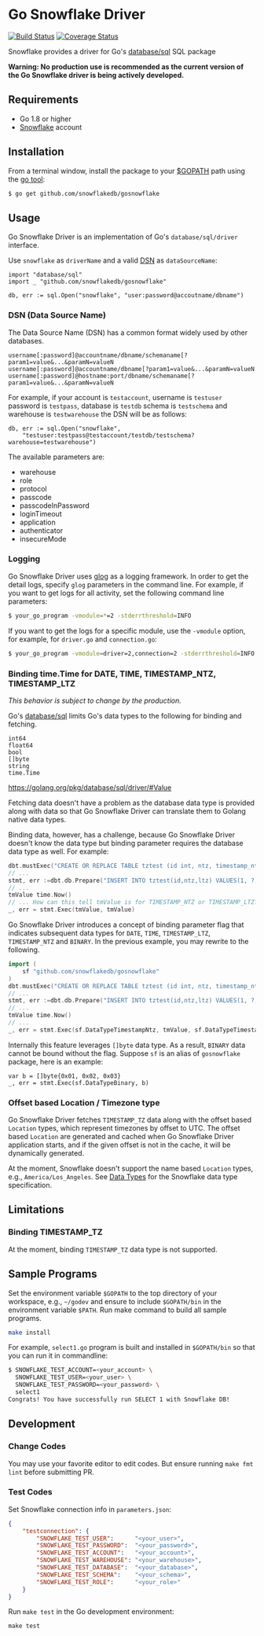 # Go Snowflake Driver

[![Build Status](https://travis-ci.org/snowflakedb/gosnowflake.png?branch=master)](https://travis-ci.org/snowflakedb/gosnowflake)
[![Coverage Status](https://codecov.io/gh/snowflakedb/gosnowflake/branch/master/graph/badge.svg)](https://codecov.io/gh/snowflakedb/gosnowflake)

Snowflake provides a driver for Go's [database/sql](https://golang.org/pkg/database/sql/) SQL package

**Warning: No production use is recommended as the current version of the Go Snowflake driver is being 
actively developed.**

## Requirements
  * Go 1.8 or higher
  * [Snowflake](https://www.snowflake.net/) account

## Installation
From a terminal window, install the package to your [$GOPATH](https://github.com/golang/go/wiki/GOPATH "GOPATH") path using the 
[go tool](https://golang.org/cmd/go/ "go command"):
```bash
$ go get github.com/snowflakedb/gosnowflake
```

## Usage
Go Snowflake Driver is an implementation of Go's `database/sql/driver` interface.

Use `snowflake` as `driverName` and a valid [DSN](#dsn-data-source-name) as `dataSourceName`:
```golang
import "database/sql"
import _ "github.com/snowflakedb/gosnowflake"

db, err := sql.Open("snowflake", "user:password@accoutname/dbname")
```

### DSN (Data Source Name)
The Data Source Name (DSN) has a common format widely used by other databases.
```
username[:password]@accountname/dbname/schemaname[?param1=value&...&paramN=valueN
username[:password]@accountname/dbname[?param1=value&...&paramN=valueN
username[:password]@hostname:port/dbname/schemaname[?param1=value&...&paramN=valueN
```

For example, if your account is `testaccount`, username is `testuser` password is `testpass`, database 
is `testdb` schema is `testschema` and warehouse is `testwarehouse` the DSN will be as follows:
```golang
db, err := sql.Open("snowflake",
    "testuser:testpass@testaccount/testdb/testschema?warehouse=testwarehouse")
```

The available parameters are:

-   warehouse
-   role
-   protocol
-   passcode
-   passcodeInPassword
-   loginTimeout
-   application
-   authenticator
-   insecureMode

### Logging
Go Snowflake Driver uses [glog](https://github.com/golang/glog) as a logging framework. In order to get the detail logs,
specify ``glog`` parameters in the command line. For example, if you want to get logs for all activity, set the following 
command line parameters:
```bash
$ your_go_program -vmodule=*=2 -stderrthreshold=INFO
```
If you want to get the logs for a specific module, use the ``-vmodule`` option, for example, for ``driver.go`` and 
``connection.go``:
```bash
$ your_go_program -vmodule=driver=2,connection=2 -stderrthreshold=INFO
```

### Binding time.Time for DATE, TIME, TIMESTAMP_NTZ, TIMESTAMP_LTZ
_This behavior is subject to change by the production._

Go's [database/sql](https://golang.org/pkg/database/sql/) limits Go's data types to the following for binding and fetching.
```
int64
float64
bool
[]byte
string
time.Time
```
https://golang.org/pkg/database/sql/driver/#Value

Fetching data doesn't have a problem as the database data type is provided along with data so that Go Snowflake Driver can translate them to Golang native data types.

Binding data, however, has a challenge, because Go Snowflake Driver doesn't know the data type but binding parameter requires the database data type as well. For example:
```go
dbt.mustExec("CREATE OR REPLACE TABLE tztest (id int, ntz, timestamp_ntz, ltz timestamp_ltz)")
// ...
stmt, err :=dbt.db.Prepare("INSERT INTO tztest(id,ntz,ltz) VALUES(1, ?, ?)")
// ...
tmValue time.Now()
// ... How can this tell tmValue is for TIMESTAMP_NTZ or TIMESTAMP_LTZ?
_, err = stmt.Exec(tmValue, tmValue)
```

Go Snowflake Driver introduces a concept of binding parameter flag that indicates subsequent data types for `DATE`, `TIME`, `TIMESTAMP_LTZ`, `TIMESTAMP_NTZ` and `BINARY`. In the previous example, you may rewrite to the following.
```go
import (
    sf "github.com/snowflakedb/gosnowflake"
)
dbt.mustExec("CREATE OR REPLACE TABLE tztest (id int, ntz, timestamp_ntz, ltz timestamp_ltz)")
// ...
stmt, err :=dbt.db.Prepare("INSERT INTO tztest(id,ntz,ltz) VALUES(1, ?, ?)")
// ...
tmValue time.Now()
// ... 
_, err = stmt.Exec(sf.DataTypeTimestampNtz, tmValue, sf.DataTypeTimestampLtz, tmValue)
```

Internally this feature leverages `[]byte` data type. As a result, `BINARY` data cannot be bound without the flag. Suppose `sf` is an alias of `gosnowflake` package, here is an example:
```
var b = []byte{0x01, 0x02, 0x03}
_, err = stmt.Exec(sf.DataTypeBinary, b)
```

### Offset based Location / Timezone type
Go Snowflake Driver fetches ``TIMESTAMP_TZ`` data along with the offset based ``Location`` types, which represent timezones by offset to UTC. The offset based ``Location`` are generated and cached when Go Snowflake Driver application starts, and if the given offset is not in the cache, it will be dynamically generated.

At the moment, Snowflake doesn't support the name based ``Location`` types, e.g., ``America/Los_Angeles``. See [Data Types](https://docs.snowflake.net/manuals/sql-reference/data-types.html) for the Snowflake data type specification.

## Limitations
### Binding TIMESTAMP_TZ
At the moment, binding ``TIMESTAMP_TZ`` data type is not supported.

## Sample Programs
Set the environment variable ``$GOPATH`` to the top directory of your workspace, e.g., ``~/godev`` and ensure to 
include ``$GOPATH/bin`` in the environment variable ``$PATH``. Run make command to build all sample programs.
```bash
make install
```
For example, ``select1.go`` program is built and installed in ``$GOPATH/bin`` so that you can run it in commandline:
```bash
$ SNOWFLAKE_TEST_ACCOUNT=<your_account> \
  SNOWFLAKE_TEST_USER=<your_user> \
  SNOWFLAKE_TEST_PASSWORD=<your_password> \
  select1
Congrats! You have successfully run SELECT 1 with Snowflake DB!
```

## Development
### Change Codes
You may use your favorite editor to edit codes. But ensure running ``make fmt lint`` before submitting PR.

### Test Codes
Set Snowflake connection info in `parameters.json`:
```json
{
    "testconnection": {
        "SNOWFLAKE_TEST_USER":      "<your_user>",
        "SNOWFLAKE_TEST_PASSWORD":  "<your_password>",
        "SNOWFLAKE_TEST_ACCOUNT":   "<your_account>",
        "SNOWFLAKE_TEST_WAREHOUSE": "<your_warehouse>",
        "SNOWFLAKE_TEST_DATABASE":  "<your_database>",
        "SNOWFLAKE_TEST_SCHEMA":    "<your_schema>",
        "SNOWFLAKE_TEST_ROLE":      "<your_role>"
    }
}
```

Run `make test` in the Go development environment:
```
make test
```
